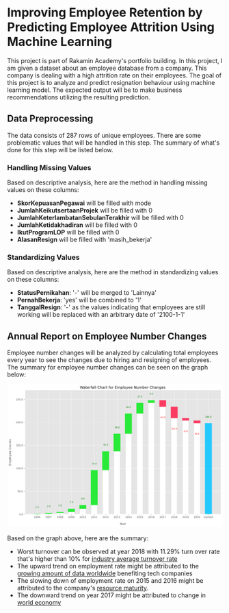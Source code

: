 # Improving Employee Retention by Predicting Employee Attrition Using Machine Learning
This project is part of Rakamin Academy's portfolio building. In this project, I am given a dataset about an employee database from a company. This company is dealing with a high attrition rate on their employees. The goal of this project is to analyze and predict resignation behaviour using machine learning model. The expected output will be to make business recommendations utilizing the resulting prediction.

## Data Preprocessing
The data consists of 287 rows of unique employees. There are some problematic values that will be handled in this step. The summary of what's done for this step will be listed below.

### Handling Missing Values
Based on descriptive analysis, here are the method in handling missing values on these columns:
- **SkorKepuasanPegawai** will be filled with mode
- **JumlahKeikutsertaanProjek** will be filled with 0
- **JumlahKeterlambatanSebulanTerakhir** will be filled with 0
- **JumlahKetidakhadiran** will be filled with 0
- **IkutProgramLOP** will be filled with 0
- **AlasanResign** will be filled with 'masih_bekerja'

### Standardizing Values
Based on descriptive analysis, here are the method in standardizing values on these columns:
- **StatusPernikahan**: '-' will be merged to 'Lainnya'
- **PernahBekerja**: 'yes' will be combined to '1'
- **TanggalResign**: '-' as the values indicating that employees are still working will be replaced with an arbitrary date of '2100-1-1'

## Annual Report on Employee Number Changes
Employee number changes will be analyzed by calculating total employees every year to see the changes due to hiring and resigning of employees. The summary for employee number changes can be seen on the graph below:

![Waterfall Chart for Employee Number Changes](img/waterfall.png)

Based on the graph above, here are the summary:
- Worst turnover can be observed at year 2018 with 11.29% turn over rate that's higher than 10% for [industry average turnover rate](https://www.linkedin.com/business/talent/blog/talent-strategy/industries-with-the-highest-turnover-rates#:~:text=compared%20with%20the%20overall%20average%20of%2010.6%25)
- The upward trend on employment rate might be attributed to the [growing amount of data worldwide](https://www.nasdaq.com/articles/a-decade-of-change%3A-how-tech-evolved-in-the-2010s-and-whats-in-store-for-the-2020s#:~:text=AI%20and%20Big%20Data%20Took%20Off) benefiting tech companies
- The slowing down of employment rate on 2015 and 2016 might be attributed to the company's [resource maturity](https://www.upwork.com/resources/stages-of-business-growth#resource-maturity:~:text=After%20a%20successful%20take%2Doff%20where%20the%20company%20has%20achieved%20the%20rapid%20growth%20it%20aimed%20for%2C%20the%20main%20concern%20of%20businesses%20entering%20the%20resource%20maturity%20stage%20is%20proper%20management%20of%20the%20financial%20gains%20from%20the%20last%20phase).
- The downward trend on year 2017 might be attributed to change in [world economy](https://money.cnn.com/2017/12/28/news/economy/jobs-2017/index.html#:~:text=Another%20sign%20of,plenty%20of%20options.)